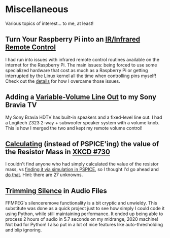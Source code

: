 # Miscellaneous
Various topics of interest... to me, at least!

## Turn Your Raspberry Pi into an [IR/Infrared Remote Control](./RaspberryPi_InfraredRemoteControl/)
I had run into issues with infrared remote control routines available on the internet for the Raspberry Pi.  The main issues:  being forced to use some specialized hardware that cost as much as a Raspberry Pi or getting interrupted by the Linux kernel all the time when controlling pins myself!  Check out the [details](./RaspberryPi_InfraredRemoteControl) for how I overcame those issues.

## Adding a [Variable-Volume Line Out](./Adding_Variable_Volume_LineOut_to_TV/) to my Sony Bravia TV
My Sony Bravia HDTV has built-in speakers and a fixed-level line out.  I had a Logitech Z323 2-way + subwoofer speaker system with a volume knob.  This is how I merged the two and kept my remote volume control!

## [Calculating](./Calculating_Resistor_Mass_XKCD_730/) (instead of PSPICE'ing) the value of the Resistor Mass in [XKCD #730](https://xkcd.com/730/)
I couldn't find anyone who had simply calculated the value of the resistor mass, vs [finding it via simulation in PSPICE](https://www.reddit.com/r/xkcd/comments/7wchnq/value_of_resistor_network_in_730/), so I thought I'd go ahead and [do that](./Calculating_Resistor_Mass_XKCD_730/).  Hint:  there are 27 unknowns.

## [Trimming Silence](./Trimming_Silence_In_Audio_Files) in Audio Files
FFMPEG's silenceremove functionality is a bit cryptic and unwieldy.  This substitute was done as a quick project just to see how simply I could code it using Python, while still maintaining performance.  It ended up being able to process 2 hours of audio in 5.7 seconds on my midrange, 2020 machine!  Not bad for Python!  I also put in a lot of nice features like auto-thresholding and blip ignoring.
